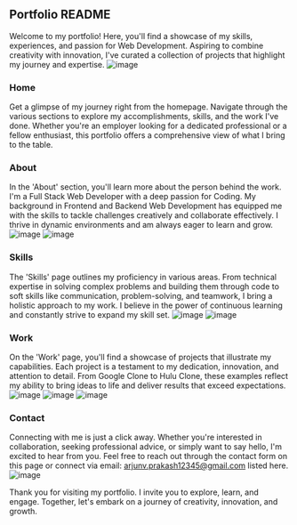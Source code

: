 ## Portfolio README

Welcome to my portfolio! Here, you'll find a showcase of my skills, experiences, and passion for Web Development. Aspiring to combine creativity with innovation, I've curated a collection of projects that highlight my journey and expertise.
![image](https://github.com/ArjunCodess/arjundev2.5/assets/137415649/e96aa1df-3eb2-48ef-a7c1-344a8d5b20bb)

### Home
Get a glimpse of my journey right from the homepage. Navigate through the various sections to explore my accomplishments, skills, and the work I've done. Whether you're an employer looking for a dedicated professional or a fellow enthusiast, this portfolio offers a comprehensive view of what I bring to the table.

### About
In the 'About' section, you'll learn more about the person behind the work. I'm a Full Stack Web Developer with a deep passion for Coding. My background in Frontend and Backend Web Development has equipped me with the skills to tackle challenges creatively and collaborate effectively. I thrive in dynamic environments and am always eager to learn and grow.
![image](https://github.com/ArjunCodess/arjundev2.5/assets/137415649/775497db-4b7a-43b4-8a9e-b2200ce546df)
![image](https://github.com/ArjunCodess/arjundev2.5/assets/137415649/1378dadf-b8d5-40bc-a597-b14aff0de3cd)

### Skills
The 'Skills' page outlines my proficiency in various areas. From technical expertise in solving complex problems and building them through code to soft skills like communication, problem-solving, and teamwork, I bring a holistic approach to my work. I believe in the power of continuous learning and constantly strive to expand my skill set.
![image](https://github.com/ArjunCodess/arjundev2.5/assets/137415649/7acdab4b-2b7e-4c64-bb74-d15c6ecee6d5)
![image](https://github.com/ArjunCodess/arjundev2.5/assets/137415649/dd094a66-2569-4fb8-967c-52bca5f63328)

### Work
On the 'Work' page, you'll find a showcase of projects that illustrate my capabilities. Each project is a testament to my dedication, innovation, and attention to detail. From Google Clone to Hulu Clone, these examples reflect my ability to bring ideas to life and deliver results that exceed expectations.
![image](https://github.com/ArjunCodess/arjundev2.5/assets/137415649/a33019fa-fdff-4745-8927-da2aa1210243)
![image](https://github.com/ArjunCodess/arjundev2.5/assets/137415649/2218a123-d100-44ca-979c-0c61108a0f36)
![image](https://github.com/ArjunCodess/arjundev2.5/assets/137415649/d906f8d3-53fd-47a9-8328-769c0b0095e1)

### Contact
Connecting with me is just a click away. Whether you're interested in collaboration, seeking professional advice, or simply want to say hello, I'm excited to hear from you. Feel free to reach out through the contact form on this page or connect via email: arjunv.prakash12345@gmail.com listed here.
![image](https://github.com/ArjunCodess/arjundev2.5/assets/137415649/6edae1a7-8b74-42a7-88d8-9702862ec00f)

Thank you for visiting my portfolio. I invite you to explore, learn, and engage. Together, let's embark on a journey of creativity, innovation, and growth.
